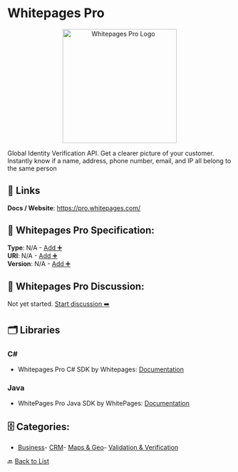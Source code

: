 # Whitepages Pro
<p align="center">
    <img width="256" src="https://raw.githubusercontent.com/apis-list/apis-list/main/apis/whitepages-pro/logo_256x256.png" alt="Whitepages Pro Logo"/>
</p>
Global Identity Verification API. Get a clearer picture of your customer. Instantly know if a name, address, phone number, email, and IP all belong to the same person

##  🔗 Links
**Docs / Website**: https://pro.whitepages.com/

## 🧬 Whitepages Pro Specification:
**Type**: N/A - [Add ➕](https://github.com/apis-list/apis-list/edit/main/apis.yaml#L21859)  
**URI**: N/A - [Add ➕](https://github.com/apis-list/apis-list/edit/main/apis.yaml#L21859)  
**Version**: N/A - [Add ➕](https://github.com/apis-list/apis-list/edit/main/apis.yaml#L21859)

## 💬 Whitepages Pro Discussion:
Not yet started. [Start discussion ➡️](https://github.com/apis-list/apis-list/discussions/new)

## 🗂️ Libraries
### C#
- Whitepages Pro C# SDK by Whitepages: [Documentation](http://pro.whitepages.com/developer/libraries/c-sharp/)
### Java
- WhitePages Pro Java SDK by WhitePages: [Documentation](http://pro.whitepages.com/developer/libraries/java/)


## 🗄️ Categories:
- [Business](https://github.com/apis-list/apis-list#business-)- [CRM](https://github.com/apis-list/apis-list#crm-)- [Maps & Geo](https://github.com/apis-list/apis-list#maps--geo-)- [Validation & Verification](https://github.com/apis-list/apis-list#validation--verification-)

🔙  [Back to List](https://github.com/apis-list/apis-list)
